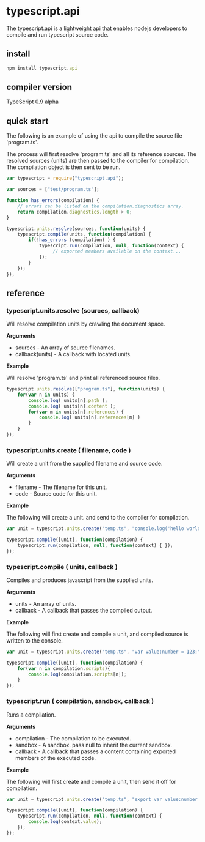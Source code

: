 # typescript.api

The typescript.api is a lightweight api that enables nodejs developers to compile 
and run typescript source code. 

## install

```javascript
npm install typescript.api
```

## compiler version

TypeScript 0.9 alpha

## quick start

The following is an example of using the api to compile the source file 'program.ts'. 

The process will first resolve 'program.ts' and all its reference sources. The resolved 
sources (units) are then passed to the compiler for compilation. The compilation object
is then sent to be run.

```javascript
var typescript = require("typescript.api");

var sources = ["test/program.ts"];

function has_errors(compilation) {
	// errors can be listed on the compilation.diagnostics array.
	return compilation.diagnostics.length > 0; 
}

typescript.units.resolve(sources, function(units) {
	typescript.compile(units, function(compilation) {
		if(!has_errors (compilation) ) {
			typescript.run(compilation, null, function(context) {
				 // exported members available on the context...
			});
		}
	});
});
```

## reference

### typescript.units.resolve (sources, callback)

Will resolve compilation units by crawling the document space. 

__Arguments__

* sources - An array of source filenames. 
* callback(units) - A callback with located units.

__Example__

Will resolve 'program.ts' and print all referenced source files.

```js
typescript.units.resolve(["program.ts"], function(units) { 
	for(var n in units) {
		console.log( units[n].path );
		console.log( units[n].content );
		for(var m in units[n].references) {
			console.log( units[n].references[m] )
		}
	}
});
```

### typescript.units.create  ( filename, code )

Will create a unit from the supplied filename and source code.

__Arguments__

* filename - The filename for this unit.
* code - Source code for this unit.

__Example__

The following will create a unit. and send to the compiler for compilation.

```js
var unit = typescript.units.create("temp.ts", "console.log('hello world');");

typescript.compile([unit], function(compilation) {
	typescript.run(compilation, null, function(context) { });
});
```

### typescript.compile ( units, callback )

Compiles and produces javascript from the supplied units.

__Arguments__

* units - An array of units. 
* callback - A callback that passes the compiled output.

__Example__

The following will first create and compile a unit, and compiled source is
written to the console.

```js
var unit = typescript.units.create("temp.ts", "var value:number = 123;");

typescript.compile([unit], function(compilation) {
	for(var n in compilation.scripts){
		console.log(compilation.scripts[n]);
	}
});
```

### typescript.run ( compilation, sandbox, callback )

Runs a compilation. 

__Arguments__

* compilation - The compilation to be executed.
* sandbox - A sandbox. pass null to inherit the current sandbox.
* callback - A callback that passes a content containing exported 
		     members of the executed code. 

__Example__

The following will first create and compile a unit, then send it off
for compilation.

```js
var unit = typescript.units.create("temp.ts", "export var value:number = 123;");

typescript.compile([unit], function(compilation) {
	typescript.run(compilation, null, function(context) { 
		console.log(context.value);
	});
});
```
